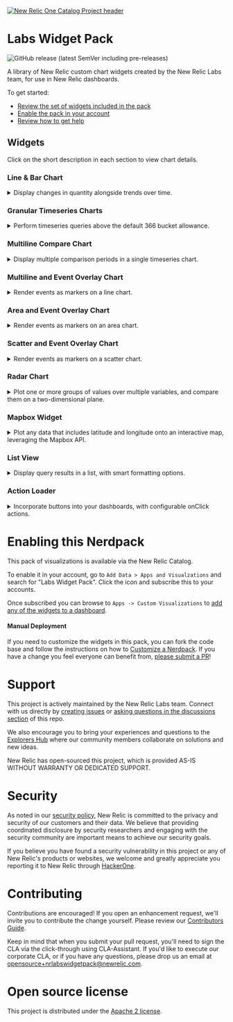 [![New Relic One Catalog Project header](https://github.com/newrelic/opensource-website/raw/master/src/images/categories/New_Relic_One_Catalog_Project.png)](https://opensource.newrelic.com/oss-category/#new-relic-one-catalog-project)

# Labs Widget Pack

![GitHub release (latest SemVer including pre-releases)](https://img.shields.io/github/v/release/newrelic/nr-labs-widget-pack?include_prereleases&sort=semver) 

A library of New Relic custom chart widgets created by the New Relic Labs team, for use in New Relic dashboards.

To get started:
- [Review the set of widgets included in the pack](#widgets)
- [Enable the pack in your account](#enable)
- [Review how to get help](#help)

## Widgets <a id="widgets"></a>

Click on the short description in each section to view chart details.


### Line & Bar Chart

<details>

  <summary>Display changes in quantity alongside trends over time.</summary>

  <br/>

  <img src="screenshots/bar_line_01.png" height="450" alt="Bar and Line chart screenshot" />

   #### Overview
  Use the Line & Bar chart to understand changes in quantity values (rendered as bars) alongside trends over time (rendered as lines). For instance, you may be interested in understanding how infrastructure load is impacted by throughput on your web site. Or you may want to see if web page response time effects the total number of orders processed - these are perfect use cases for a Line & Bar Chart.

  The Line & Bar chart plots data across three axes:
  - the X axis represents time
  - the left Y axis represents the values for the Bar Charts
  - the right Y axis represents the values for the Line Charts
  
  The chart allows you to define multiple line and bar queries, so it is highly recommended that the queries are aligned in terms of units and time periods.

  #### Requirements
  In order to use this chart, there are a few requirements:
  - You must provide at least 1 bar query and 1 time query
  - Each query must use the `TIMESERIES` clause, with the same bucket eg. `TIMESERIES 1 day`
  - If using the `SINCE` clause it is strongly recommended to be the same across all configured queries

  A valid bar query for the chart could look like this:
  `SELECT percentile(duration, 80) as 'Load' from PageView TIMESERIES 1 day since last week`

  A valid line query for the chart could look like this:
  `SELECT count(*) as 'Views' from PageView where TIMESERIES 1 day since last week`

  To include multiple lines and/or bars in the chart, you can either:
  - define additional queries following the guidelines above
  - include a `FACET` clause in your query. Note that if you are faceting on the same attribute in both the line and the bar queries, you will need to alias one of those facets in order to avoid name collisions in the chart output.
  ---
</details>

### Granular Timeseries Charts

<details>

  <summary>Perform timeseries queries above the default 366 bucket allowance.</summary>

  <!-- <br/> -->

  <!-- <img src="screenshots/bar_line_01.png" height="450" alt="Bar and Line chart screenshot" /> -->

   #### Overview
  Use the Granular Timeseries Chart to see longer periods of data in high granularity above the default 366 allowance.

  The Granular Timeseries Chart, supports Line, Area & Sparkline chart types.

  #### Requirements
  In order to use this chart, there are a few requirements:
  - Each query must use and end with the `TIMESERIES` clause, and also contain the bucket eg. `TIMESERIES 1 second`
  - Do not use SINCE or UNTIL clauses as they will automatically be determined based on the time range picker
  - If using the LIMIT clause, this should be placed before and not after the TIMESERIES clause
  - Be aware that with longer time ranges, the chart will need more time to load. Use of this chart is ideal for shorter ranges, such as 7 - 14 days.

  A valid query for the chart could look like this:
  `SELECT count(*) FROM Transaction FACET appName TIMESERIES 1 second`

  ---
</details>

### Multiline Compare Chart
<details>

  <summary>Display multiple comparison periods in a single timeseries chart.</summary>
  
  <img src="screenshots/multiline_01.png" height="450" alt="Multi Line Compare chart screenshot" />

  ---
</details>

### Multiline and Event Overlay Chart
<details>

  <summary>Render events as markers on a line chart.</summary>
  
  <img src="screenshots/multiline_event_02.png" height="450" alt="Line and Event overlay screenshot" />

  ---
</details>

### Area and Event Overlay Chart
<details>

  <summary>Render events as markers on an area chart.</summary>
  
  <img src="screenshots/area_event_01.png" height="450" alt="Area and Event overlay screenshot" />

  ---
</details>

### Scatter and Event Overlay Chart
<details>

  <summary>Render events as markers on a scatter chart.</summary>
  
  <img src="screenshots/scatter_event_01.png" height="450" alt="Scatter and Event overlay screenshot" />

  ---
</details>

### Radar Chart
<details>

  <summary>Plot one or more groups of values over multiple variables, and compare them on a two-dimensional plane.</summary>
  
  <img src="screenshots/radar_01.png" height="450" alt="Radar chart screenshot" />

  ---
</details>

### Mapbox Widget
<details>

  <summary>Plot any data that includes latitude and longitude onto an interactive map, leveraging the Mapbox API.</summary>
  
  #### Overview
  <img src="screenshots/mapbox_01.png" height="450" alt="Mapbox screenshot" />

  Supports multiple NRQL queries and custom markers

  #### Requirements
  In order to use this chart, there are a few requirements:
  - Requires a Map Box Access Token from https://account.mapbox.com/auth/signup/
  - Query should contain one alias with 'name:SOME_VALUE' which will be used as the marker name
  - Query should have a FACET for latitude and longitude, use precision to ensure the FACET does not round the number
    ```
    FACET string(lat, precision: 5) as 'lat', string(lng, precision: 5) as 'lng' 
    ```
  - Rotation can be set using the following alias with 'rotate:SOME_VALUE'
  - Example Query:
    ```
    FROM FlightData SELECT latest(flightNo) as 'name:Flight No', latest(track) as 'rotate:track', latest(departure), latest(destination) FACET string(lat, precision: 5) as 'lat', string(lng, precision: 5) as 'lng' SINCE 60 seconds ago LIMIT MAX
    ```
    ---
</details>

### List View
<details>

  <summary>Display query results in a list, with smart formatting options.</summary>
  
  #### Overview
  <img src="screenshots/list-view-screenshot-1.png" height="450" alt="List view screenshot" />

  List View displays NRQL-queried data in a list. The list items are rows returned by the query, and formatted using a [template](./list-view-template.md). Below are a list of additional features.

  - Coerce values to number, date and boolean types
  - Format numbers and dates
  - Convert between digital size types (bytes, kilobytes, ...)
  - Search bar to filter list to the searched text

  #### Requirements
  
  For full details on how to use and format results in this chart, read the [Template String documentation](./list-view-template.md). 
  
  ---
</details>

### Action Loader
<details>

  <summary>Incorporate buttons into your dashboards, with configurable onClick actions.</summary>
  
  #### Overview
  Incorporate buttons into your dashboards, with configurable onClick actions.

  #### Example w/ Stacked Nerdlet
  ```
  Nerdlet Id: service-maps.home

  URL State
  {"entityGuid":"MTYwNjg2MnxBUE18QVBQTElDQVRJT058NjI2OTA3NjE"}
  ```
  ---
</details>

# Enabling this Nerdpack <a id="enable"></a>

This pack of visualizations is available via the New Relic Catalog. 

To enable it in your account, go to `Add Data > Apps and Visualzations` and search for "Labs Widget Pack". Click the icon and subscribe this to your accounts.

Once subscribed you can browse to `Apps -> Custom Visualizations` to [add any of the widgets to a dashboard](https://docs.newrelic.com/docs/query-your-data/explore-query-data/dashboards/add-custom-visualizations-your-dashboards/).

#### Manual Deployment
If you need to customize the widgets in this pack, you can fork the code base and follow the instructions on how to [Customize a Nerdpack](https://developer.newrelic.com/build-apps/customize-nerdpack). If you have a change you feel everyone can benefit from, [please submit a PR](#contrib)!

# Support <a id="help"></a>

This project is actively maintained by the New Relic Labs team. Connect with us directly by [creating issues](../../issues) or [asking questions in the discussions section](../../discussions) of this repo.

We also encourage you to bring your experiences and questions to the [Explorers Hub](https://discuss.newrelic.com) where our community members collaborate on solutions and new ideas.

New Relic has open-sourced this project, which is provided AS-IS WITHOUT WARRANTY OR DEDICATED SUPPORT.

# Security

As noted in our [security policy](https://github.com/newrelic/nr-labs-widget-pack/security/policy), New Relic is committed to the privacy and security of our customers and their data. We believe that providing coordinated disclosure by security researchers and engaging with the security community are important means to achieve our security goals.

If you believe you have found a security vulnerability in this project or any of New Relic's products or websites, we welcome and greatly appreciate you reporting it to New Relic through [HackerOne](https://hackerone.com/newrelic).

# Contributing <a id="contrib"></a>

Contributions are encouraged! If you open an enhancement request, we'll invite you to contribute the change yourself. Please review our [Contributors Guide](CONTRIBUTING.md).

Keep in mind that when you submit your pull request, you'll need to sign the CLA via the click-through using CLA-Assistant. If you'd like to execute our corporate CLA, or if you have any questions, please drop us an email at opensource+nrlabswidgetpack@newrelic.com.

# Open source license

This project is distributed under the [Apache 2 license](LICENSE).


